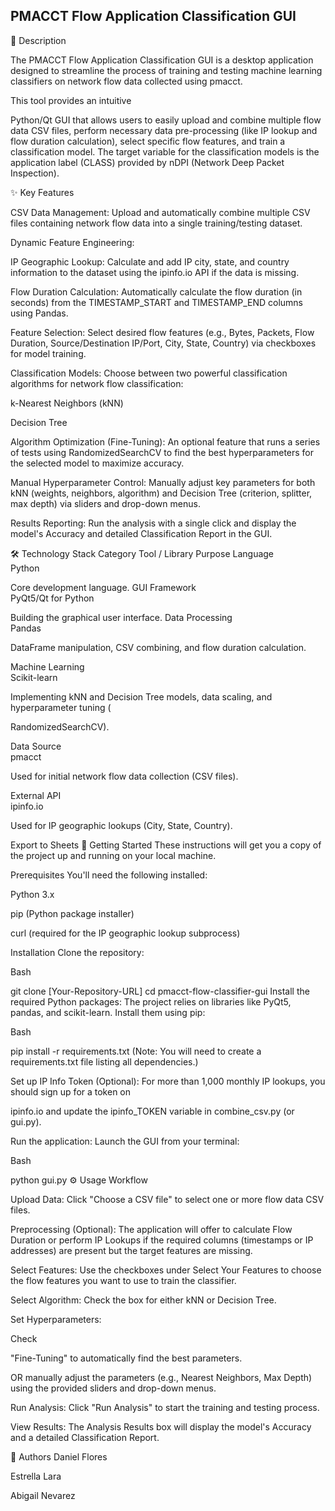 ## PMACCT Flow Application Classification GUI
📝 Description

The PMACCT Flow Application Classification GUI is a desktop application designed to streamline the process of training and testing machine learning classifiers on network flow data collected using pmacct.

This tool provides an intuitive 

Python/Qt GUI that allows users to easily upload and combine multiple flow data CSV files, perform necessary data pre-processing (like IP lookup and flow duration calculation), select specific flow features, and train a classification model. The target variable for the classification models is the application label (CLASS) provided by nDPI (Network Deep Packet Inspection).


✨ Key Features

CSV Data Management: Upload and automatically combine multiple CSV files containing network flow data into a single training/testing dataset.



Dynamic Feature Engineering:


IP Geographic Lookup: Calculate and add IP city, state, and country information to the dataset using the ipinfo.io API if the data is missing.





Flow Duration Calculation: Automatically calculate the flow duration (in seconds) from the TIMESTAMP_START and TIMESTAMP_END columns using Pandas.






Feature Selection: Select desired flow features (e.g., Bytes, Packets, Flow Duration, Source/Destination IP/Port, City, State, Country) via checkboxes for model training.





Classification Models: Choose between two powerful classification algorithms for network flow classification:


k-Nearest Neighbors (kNN)

Decision Tree


Algorithm Optimization (Fine-Tuning): An optional feature that runs a series of tests using RandomizedSearchCV to find the best hyperparameters for the selected model to maximize accuracy.



Manual Hyperparameter Control: Manually adjust key parameters for both kNN (weights, neighbors, algorithm) and Decision Tree (criterion, splitter, max depth) via sliders and drop-down menus.






Results Reporting: Run the analysis with a single click and display the model's Accuracy and detailed Classification Report in the GUI.


🛠️ Technology Stack
Category	Tool / Library	Purpose
Language		
Python 


Core development language.
GUI Framework		
PyQt5/Qt for Python 


Building the graphical user interface.
Data Processing		
Pandas 

DataFrame manipulation, CSV combining, and flow duration calculation.


Machine Learning		
Scikit-learn 


Implementing kNN and Decision Tree models, data scaling, and hyperparameter tuning (

RandomizedSearchCV).


Data Source		
pmacct 

Used for initial network flow data collection (CSV files).

External API		
ipinfo.io 

Used for IP geographic lookups (City, State, Country).

Export to Sheets
🚀 Getting Started
These instructions will get you a copy of the project up and running on your local machine.

Prerequisites
You'll need the following installed:

Python 3.x

pip (Python package installer)


curl (required for the IP geographic lookup subprocess) 

Installation
Clone the repository:

Bash

git clone [Your-Repository-URL]
cd pmacct-flow-classifier-gui
Install the required Python packages:
The project relies on libraries like PyQt5, pandas, and scikit-learn. Install them using pip:


Bash

pip install -r requirements.txt
(Note: You will need to create a requirements.txt file listing all dependencies.)

Set up IP Info Token (Optional):
For more than 1,000 monthly IP lookups, you should sign up for a token on 

ipinfo.io and update the ipinfo_TOKEN variable in combine_csv.py (or gui.py).


Run the application:
Launch the GUI from your terminal:

Bash

python gui.py
⚙️ Usage Workflow

Upload Data: Click "Choose a CSV file" to select one or more flow data CSV files.



Preprocessing (Optional): The application will offer to calculate Flow Duration or perform IP Lookups if the required columns (timestamps or IP addresses) are present but the target features are missing.



Select Features: Use the checkboxes under Select Your Features to choose the flow features you want to use to train the classifier.


Select Algorithm: Check the box for either kNN or Decision Tree.

Set Hyperparameters:

Check 

"Fine-Tuning" to automatically find the best parameters.


OR manually adjust the parameters (e.g., Nearest Neighbors, Max Depth) using the provided sliders and drop-down menus.




Run Analysis: Click "Run Analysis" to start the training and testing process.


View Results: The Analysis Results box will display the model's Accuracy and a detailed Classification Report.

👤 Authors
Daniel Flores

Estrella Lara

Abigail Nevarez
